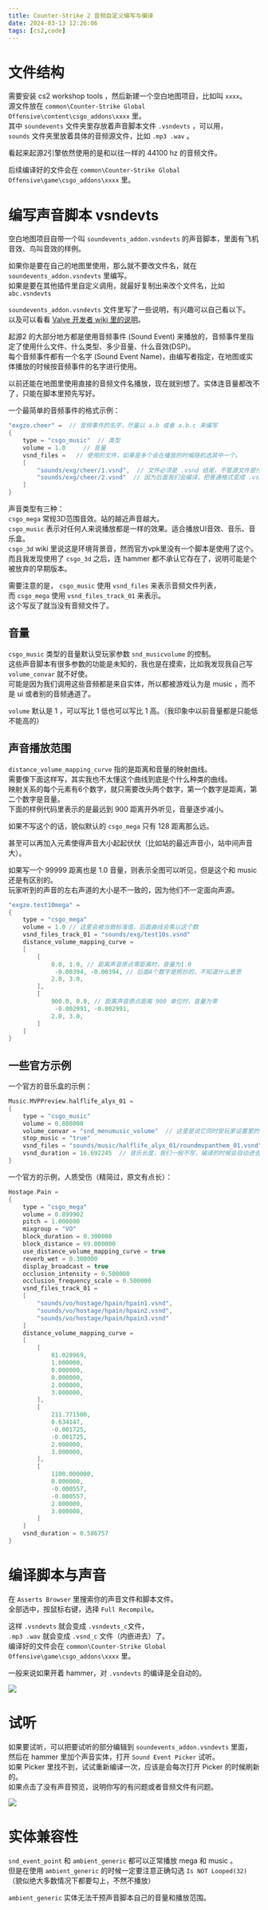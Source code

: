 ```yaml
---
title: Counter-Strike 2 音频自定义编写与编译
date: 2024-03-13 12:26:06
tags: [cs2,code]
---
```

# 文件结构
需要安装 cs2 workshop tools ，然后新建一个空白地图项目，比如叫 `xxxx`。   
源文件放在 `common\Counter-Strike Global Offensive\content\csgo_addons\xxxx` 里。   
其中 `soundevents` 文件夹里存放着声音脚本文件 `.vsndevts` ，可以用，   
`sounds` 文件夹里放着具体的音频源文件，比如 `.mp3 .wav` 。  

看起来起源2引擎依然使用的是和以往一样的 44100 hz 的音频文件。  

后续编译好的文件会在 `common\Counter-Strike Global Offensive\game\csgo_addons\xxxx` 里。  

# 编写声音脚本 vsndevts

空白地图项目自带一个叫 `soundevents_addon.vsndevts` 的声音脚本，里面有飞机音效、鸟叫音效的样例。   

如果你是要在自己的地图里使用，那么就不要改文件名，就在 `soundevents_addon.vsndevts` 里编写。   
如果是要在其他插件里自定义调用，就最好复制出来改个文件名，比如 `abc.vsndevts`      

`soundevents_addon.vsndevts` 文件里写了一些说明，有兴趣可以自己看以下。   
以及可以看看 [Valve 开发者 wiki 里的说明](https://developer.valvesoftware.com/wiki/Counter-Strike_2_Workshop_Tools/Addon_Sounds)。   

起源2 的大部分地方都是使用音频事件 (Sound Event) 来播放的，音频事件里指定了使用什么文件、什么类型、多少音量、什么音效(DSP)。   
每个音频事件都有一个名字 (Sound Event Name)，由编写者指定，在地图或实体播放的时候按音频事件的名字进行使用。   

以前还能在地图里使用直接的音频文件名播放，现在就别想了。实体连音量都改不了，只能在脚本里预先写好。   

一个最简单的音频事件的格式示例：    
```c++
"exgze.cheer" =  // 音频事件的名字，尽量以 a.b 或者 a.b.c 来编写
{
    type = "csgo_music"  // 类型
    volume = 1.0     // 音量
    vsnd_files =   // 使用的文件，如果是多个会在播放的时候随机选其中一个。
    [
        "sounds/exg/cheer/1.vsnd",  // 文件必须是 .vsnd 结尾，不管源文件是什么
        "sounds/exg/cheer/2.vsnd"  // 因为后面我们会编译，把普通格式变成 .vsnd_c
    ]
}
```

声音类型有三种：  
`csgo_mega` 常规3D范围音效。站的越近声音越大。   
`csgo_music` 表示对任何人来说播放都是一样的效果。适合播放UI音效、音乐、音乐盒。   
`csgo_3d` wiki 里说这是环境背景音，然而官方vpk里没有一个脚本是使用了这个。   
而且我发现使用了 `csgo_3d` 之后，连 hammer 都不承认它存在了，说明可能是个被放弃的早期版本。   

需要注意的是， `csgo_music` 使用 `vsnd_files` 来表示音频文件列表，  
而 `csgo_mega` 使用 `vsnd_files_track_01` 来表示。   
这个写反了就当没有音频文件了。   

## 音量

`csgo_music` 类型的音量默认受玩家参数 `snd_musicvolume` 的控制。   
这些声音脚本有很多参数的功能是未知的，我也是在摸索，比如我发现我自己写 `volume_convar` 就不好使。   
可能是因为我们调用这些音频都是来自实体，所以都被游戏认为是 music ，而不是 ui 或者别的音频通道了。   

`volume` 默认是 1 ，可以写比 1 低也可以写比 1 高。（我印象中以前音量都是只能低不能高的）   

## 声音播放范围
`distance_volume_mapping_curve` 指的是距离和音量的映射曲线。   
需要像下面这样写，其实我也不太懂这个曲线到底是个什么种类的曲线。    
映射关系的每个元素有6个数字，就只需要改头两个数字，第一个数字是距离，第二个数字是音量。   
下面的样例代码里表示的是最远到 900 距离开外听见，音量逐步减小。  

如果不写这个的话，貌似默认的 `csgo_mega` 只有 128 距离那么远。   

甚至可以再加入元素使得声音大小起起伏伏（比如站的最近声音小，站中间声音大）。   

如果写一个 99999 距离也是 1.0 音量，则表示全图可以听见，但是这个和 music 还是有区别的。   
玩家听到的声音的左右声道的大小是不一致的，因为他们不一定面向声源。   
```c++
"exgze.test10mega" = 
{
    type = "csgo_mega"
    volume = 1.0 // 这里会被当做标准值，后面曲线会乘以这个数
    vsnd_files_track_01 = "sounds/exg/test10s.vsnd"
    distance_volume_mapping_curve = 
    [
        [
            0.0, 1.0, // 距离声音原点零距离时，音量为1.0
             -0.00394, -0.00394, // 后面4个数字是照抄的，不知道什么意思
            2.0, 3.0,
        ],
        [
            900.0, 0.0, // 距离声音原点距离 900 单位时，音量为零
             -0.002991, -0.002991,
            2.0, 3.0,
        ]
    ]
}
```

## 一些官方示例

一个官方的音乐盒的示例：   
```c++
Music.MVPPreview.halflife_alyx_01 = 
{
    type = "csgo_music"
    volume = 0.800000
    volume_convar = "snd_menumusic_volume"  // 这里是说它同时受玩家设置里的音乐音量的控制
    stop_music = "true"
    vsnd_files = "sounds/music/halflife_alyx_01/roundmvpanthem_01.vsnd"
    vsnd_duration = 16.692245  // 音乐长度，我们一般不写，编译的时候会自动进去
}
```

一个官方的示例，人质受伤（精简过，原文有点长）：   
```c++
Hostage.Pain = 
{
    type = "csgo_mega"
    volume = 0.899902
    pitch = 1.000000
    mixgroup = "VO"
    block_duration = 0.300000
    block_distance = 69.000000
    use_distance_volume_mapping_curve = true
    reverb_wet = 0.300000
    display_broadcast = true
    occlusion_intensity = 0.500000
    occlusion_frequency_scale = 0.500000
    vsnd_files_track_01 =
    [
        "sounds/vo/hostage/hpain/hpain1.vsnd",
        "sounds/vo/hostage/hpain/hpain2.vsnd",
        "sounds/vo/hostage/hpain/hpain3.vsnd"
    ]
    distance_volume_mapping_curve = 
    [
        [
            81.028969,
            1.000000,
            0.000000,
            0.000000,
            2.000000,
            3.000000,
        ],
        [
            211.771500,
            0.634147,
            -0.001725,
            -0.001725,
            2.000000,
            3.000000,
        ],
        [
            1100.000000,
            0.000000,
            -0.000557,
            -0.000557,
            2.000000,
            3.000000,
        ]
    ]
    vsnd_duration = 0.586757
}
```

# 编译脚本与声音
在 `Asserts Browser` 里搜索你的声音文件和脚本文件。   
全部选中，按鼠标右键，选择 `Full Recompile`。   

这样  `.vsndevts` 就会变成 `.vsndevts_c`文件，  
`.mp3 .wav` 就会变成 `.vsnd_c` 文件（内嵌进去）了。   
编译好的文件会在 `common\Counter-Strike Global Offensive\game\csgo_addons\xxxx` 里。  

一般来说如果开着 hammer，对 `.vsndevts` 的编译是全自动的。   

![](/image/vsnd1.png)   

# 试听
如果要试听，可以把要试听的部分编辑到 `soundevents_addon.vsndevts` 里面，   
然后在 hammer 里加个声音实体，打开 `Sound Event Picker` 试听。   
如果 Picker 里找不到，试试重新编译一次，应该是会每次打开 Picker 的时候刷新的。   
如果点击了没有声音预览，说明你写的有问题或者音频文件有问题。   

![](/image/vsnd2.png)   


# 实体兼容性
`snd_event_point` 和 `ambient_generic` 都可以正常播放 mega 和 music 。   
但是在使用 `ambient_generic` 的时候一定要注意正确勾选 `Is NOT Looped(32)` （貌似绝大多数情况下都要勾上，不然不播放）    

`ambient_generic` 实体无法干预声音脚本自己的音量和播放范围。   
